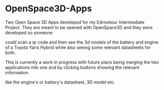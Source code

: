 # OpenSpace3D-Apps

Two Open Space 3D Apps developed for my Edrivetour Intermediate Project. They are meant to be opened with OpenSpace3D and they were developed so someone

could scan a qr code and then see the 3d models of the battery and engine of a Toyota Yaris Hybrid while also seeing some relevant datasheets for both.

This is currently a work in progress with future plans being merging the two applications into one and by clicking buttons showing the relevant information

like the engine's or battery's datasheet, 3D model etc.

